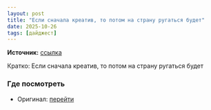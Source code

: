 ```yaml
---
layout: post
title: "Если сначала креатив, то потом на страну ругаться будет"
date: 2025-10-26
tags: [дайджест]
---
```


**Источник:** [ссылка](https://t.me/fotostoki_ru_chat/32378)

Кратко: Если сначала креатив, то потом на страну ругаться будет

### Где посмотреть
- Оригинал: [перейти]({link})
